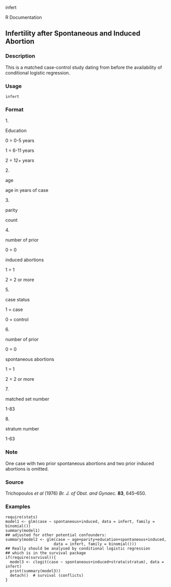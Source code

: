 infert

R Documentation

## Infertility after Spontaneous and Induced Abortion

### Description

This is a matched case-control study dating from before the availability of
conditional logistic regression.

### Usage

    infert

### Format

1\.

Education

0 = 0-5 years

1 = 6-11 years

2 = 12+ years

2\.

age

age in years of case

3\.

parity

count

4\.

number of prior

0 = 0

induced abortions

1 = 1

2 = 2 or more

5\.

case status

1 = case

0 = control

6\.

number of prior

0 = 0

spontaneous abortions

1 = 1

2 = 2 or more

7\.

matched set number

1-83

8\.

stratum number

1-63

### Note

One case with two prior spontaneous abortions and two prior induced abortions
is omitted.

### Source

Trichopoulos _et al_ (1976) _Br. J. of Obst. and Gynaec._ **83**, 645–650.

### Examples

    
    require(stats)
    model1 <- glm(case ~ spontaneous+induced, data = infert, family = binomial())
    summary(model1)
    ## adjusted for other potential confounders:
    summary(model2 <- glm(case ~ age+parity+education+spontaneous+induced,
                         data = infert, family = binomial()))
    ## Really should be analysed by conditional logistic regression
    ## which is in the survival package
    if(require(survival)){
      model3 <- clogit(case ~ spontaneous+induced+strata(stratum), data = infert)
      print(summary(model3))
      detach()  # survival (conflicts)
    }

